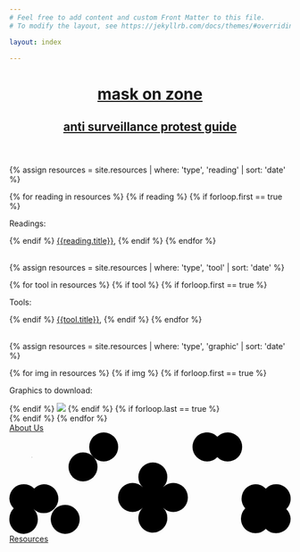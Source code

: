 ```yaml
---
# Feel free to add content and custom Front Matter to this file.
# To modify the layout, see https://jekyllrb.com/docs/themes/#overriding-theme-defaults

layout: index

---
```


<html>


<head>

<meta charset="utf-8" />
<meta http-equiv="x-ua-compatible" content="ie=edge" />
<meta name="viewport" content="width=device-width, initial-scale=1" />

<title> mask on — anti surveillance protest guide </title>

  <link href="{{site.baseurl}}/css/index.css" rel="stylesheet">
  <!-- Global site tag (gtag.js) - Google Analytics -->
<script async src="https://www.googletagmanager.com/gtag/js?id=UA-26328299-2"></script>
<script>
  window.dataLayer = window.dataLayer || [];
  function gtag(){dataLayer.push(arguments);}
  gtag('js', new Date());

  gtag('config', 'UA-26328299-2');
</script>


</head>

<body class="resources" onload="startClock()">

<header>
<div class="mobile-nav header-copy">
<div class="mobile-copy">
<div class="title">

<div class="mask-on">
<h1 class="title"> <a href="https://maskon.zone/">mask on zone</a></h1>
</div>

<div id="clock"> </div>

<div class="mask-on">
<h2 class="subtitle"> <a href="https://maskon.zone/">anti surveillance protest guide</a></h2>
</div>

</div>
</div>
</div>
</header>



<div class="about-copy">

<!-- readings section -->
{% assign resources = site.resources | where: 'type', 'reading' | sort: 'date' %}

  {% for reading in resources %}
   {% if reading %}
   {% if forloop.first == true %}
   <p>Readings:</p>
   {% endif %}
   <a href="{{reading.link}}" target="_blank">{{reading.title}}</a>, 
   {% endif %}
{% endfor %}
<br><br>

<!-- tools section -->
{% assign resources = site.resources | where: 'type', 'tool' | sort: 'date' %}

  {% for tool in resources %}
   {% if tool %}
   {% if forloop.first == true %}
  <p>Tools:</p>
   {% endif %}
   <a href="{{tool.link}}" target="_blank">{{tool.title}}</a>, 
   {% endif %}
{% endfor %}
<br><br>

<!-- graphics section -->
{% assign resources = site.resources | where: 'type', 'graphic' | sort: 'date' %}

  {% for img in resources %}
   {% if img %}
   {% if forloop.first == true %}
  <p>Graphics to download:</p>
     <div class="img-container">
   {% endif %}
   <img src="/assets/resources/{{img.filename}}">
   {% endif %}
      {% if forloop.last == true %}
</div>
   {% endif %}
{% endfor %}

</div>





<footer>
  <div class="footer-copy">
    <a class="button bg" href="/about/">About Us</a>
    <a class="footer-imglink selected" href="/resources/">
    <svg xmlns="http://www.w3.org/2000/svg" alt ="resources"  viewBox="0 0 16.31 5.88" class="footer-svg selected">
<path d="M.84,5.88A.83.83,0,0,1,0,5a.86.86,0,0,1,.25-.6A.85.85,0,0,1,0,3.84.83.83,0,0,1,.84,3a.86.86,0,0,1,.6.25A.86.86,0,0,1,2,3,.84.84,0,0,1,2,4.68a.82.82,0,0,1-.6-.25h0a.86.86,0,0,1,.25.6A.83.83,0,0,1,.84,5.88ZM3.24,4.2A.84.84,0,1,1,2.4,5,.83.83,0,0,1,3.24,4.2Z"/><path d="M10.62.84A.84.84,0,0,1,12.06.25a.86.86,0,0,1,.6-.25.83.83,0,0,1,.84.84.83.83,0,0,1-.84.84.82.82,0,0,1-.6-.25.81.81,0,0,1-.6.25A.84.84,0,0,1,10.62.84Z"/><path d="M10.35,3.77a.83.83,0,0,1-.84.84.86.86,0,0,1-.6-.25h0a.82.82,0,0,1,.25.6.84.84,0,1,1-1.42-.6h0a.84.84,0,1,1,0-1.18h0a.81.81,0,0,1-.26-.6.84.84,0,1,1,1.68,0,.81.81,0,0,1-.25.6h0a.86.86,0,0,1,.6-.25A.83.83,0,0,1,10.35,3.77Z"/><rect x="1.3" y="1.43" width="0.02" height="0.02" transform="translate(-0.63 1.35) rotate(-45)"/><path d="M3.43,2a.84.84,0,1,1,.84.84A.84.84,0,0,1,3.43,2Z"/><path d="M4.63.84a.84.84,0,0,1,1.68,0,.84.84,0,0,1-1.68,0Z"/><path d="M16.31,5a.83.83,0,0,1-.84.84.81.81,0,0,1-.6-.25.82.82,0,0,1-.6.25A.83.83,0,0,1,13.43,5a.86.86,0,0,1,.25-.6A.84.84,0,0,1,14.27,3a.83.83,0,0,1,.6.26.81.81,0,0,1,.6-.26.84.84,0,0,1,.59,1.44A.86.86,0,0,1,16.31,5Zm-1.43-.6h0v0Z"/></svg>
Resources
</a>
  </div>
</footer>


<script src="{{site.baseurl}}/js/clock.js"></script>
<script src="{{site.baseurl}}/js/layout.js"></script>

